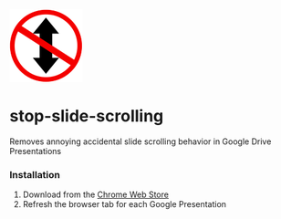 <img src="extension/assets/img/icon128.png">

# stop-slide-scrolling
Removes annoying accidental slide scrolling behavior in Google Drive Presentations

### Installation

1. Download from the [Chrome Web Store](https://chrome.google.com/webstore/detail/stop-slide-scrolling-in-g/cmpmjbfhpecollipohbphhgbohleeeon?hl=en)
2. Refresh the browser tab for each Google Presentation
